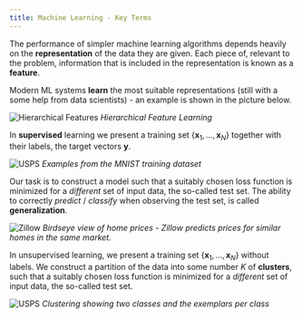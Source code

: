 ```yaml
---
title: Machine Learning - Key Terms 
---
```


The performance of simpler machine learning algorithms depends heavily on the **representation** of the data they are given.  Each piece of, relevant to the problem, information that is included in the representation is known as a **feature**.

Modern ML systems **learn** the most suitable representations (still with a some help from data scientists) - an example is shown in the picture below. 

![Hierarchical Features](images/hierarchical-features-classification.png)
*Hierarchical Feature Learning*

In **supervised** learning we present a training set $\{ \mathbf{x}_1, \dots, \mathbf{x}_N \}$ together with their labels, the target vectors $\mathbf{y}$. 

![USPS](images/usps.png)
*Examples from the MNIST training dataset*

Our task is to construct a model such that a suitably chosen loss function is minimized for a *different* set of input data, the so-called test set. The ability to correctly *predict* / *classify* when observing the test set, is called **generalization**.
 
![Zillow](images/home-prices-area.png)
*Birdseye view of home prices - Zillow predicts prices for similar homes in the same market.*

In unsupervised learning, we present a training set $\{ \mathbf{x}_1, \dots, \mathbf{x}_N \}$  without labels. We construct a partition of the data into some number $K$ of **clusters**, such that a suitably chosen loss function is minimized for a *different* set of input data, the so-called test set.

![USPS](images/unsupervised.png)
*Clustering showing two classes and the exemplars per class*